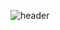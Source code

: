 ![header](https://capsule-render.vercel.app/api?type=wave&color=auto&height=300&section=header&text=Welcome%20to%20%0ASeongbeen's%20Github&fontSize=75)
